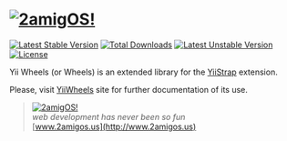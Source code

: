[![2amigOS!](http://yiiwheels.2amigos.us/images/logo-navbar.png)](http://www.2amigos.us)
=========  
[![Latest Stable Version](https://poser.pugx.org/2amigos/yiiwheels/v/stable.svg)](https://packagist.org/packages/2amigos/yiiwheels) [![Total Downloads](https://poser.pugx.org/2amigos/yiiwheels/downloads.svg)](https://packagist.org/packages/2amigos/yii2-editable-widget) [![Latest Unstable Version](https://poser.pugx.org/2amigos/yiiwheels/v/unstable.svg)](https://packagist.org/packages/2amigos/yiiwheels) [![License](https://poser.pugx.org/2amigos/yiiwheels/license.svg)](https://packagist.org/packages/2amigos/yiiwheels)

Yii Wheels (or Wheels) is an extended library for the [YiiStrap](http://getyiistrap.com) extension.

Please, visit [YiiWheels](http://yiiwheels.2amigos.us) site for further documentation of its use.

> [![2amigOS!](http://www.gravatar.com/avatar/55363394d72945ff7ed312556ec041e0.png)](http://www.2amigos.us)    
<i>web development has never been so fun</i>  
[www.2amigos.us](http://www.2amigos.us)

